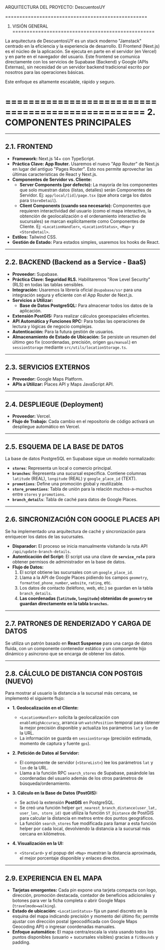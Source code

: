 ARQUITECTURA DEL PROYECTO: DescuentosUY

==================================================
1. VISIÓN GENERAL
==================================================

La arquitectura de DescuentosUY es un stack moderno "Jamstack" centrado en la eficiencia y la experiencia de desarrollo. El Frontend (Next.js) es el núcleo de la aplicación. Se ejecuta en parte en el servidor (en Vercel) y en parte en el navegador del usuario. Este frontend se comunica directamente con los servicios de Supabase (Backend) y Google (APIs Externas), sin necesidad de un servidor backend tradicional escrito por nosotros para las operaciones básicas.

Este enfoque es altamente escalable, rápido y seguro.

==================================================
2. COMPONENTES PRINCIPALES
==================================================

----------
2.1. FRONTEND
----------

*   **Framework:** Next.js 14+ con TypeScript.
*   **Práctica Clave: App Router.** Usaremos el nuevo "App Router" de Next.js en lugar del antiguo "Pages Router". Esto nos permite aprovechar las últimas características de React y Next.js.
*   **Componentes de Servidor vs. Cliente:**
    *   **Server Components (por defecto):** La mayoría de los componentes que solo muestran datos (listas, detalles) serán Componentes de Servidor. Ej: `app/local/[id]/page.tsx` (que ahora carga los datos para `StoreDetail`).
    *   **Client Components (cuando sea necesario):** Componentes que requieren interactividad del usuario (como el mapa interactivo, la obtención de geolocalización o el ordenamiento interactivo de sucursales) se marcan explícitamente como Componentes de Cliente. Ej: `<LocationHandler>`, `<LocationStatus>`, `<Map>` y `<StoreDetail>`.
*   **Estilos:** Tailwind CSS.
*   **Gestión de Estado:** Para estados simples, usaremos los hooks de React.

----------
2.2. BACKEND (Backend as a Service - BaaS)
----------

*   **Proveedor:** Supabase.
*   **Práctica Clave: Seguridad RLS.** Habilitaremos "Row Level Security" (RLS) en todas las tablas sensibles.
*   **Integración:** Usaremos la librería oficial `@supabase/ssr` para una integración segura y eficiente con el App Router de Next.js.
*   **Servicios a Utilizar:**
    *   **Base de Datos PostgreSQL:** Para almacenar todos los datos de la aplicación.
*   **Extensión PostGIS:** Para realizar cálculos geoespaciales eficientes.
*   **API Automática y Funciones RPC:** Para todas las operaciones de lectura y lógicas de negocio complejas.
*   **Autenticación:** Para la futura gestión de usuarios.
*   **Almacenamiento de Estado de Ubicación:** Se persiste un resumen del último geo fix (coordenadas, precisión, origen `gps/manual`) en `sessionStorage` mediante `src/utils/locationStorage.ts`.

----------
2.3. SERVICIOS EXTERNOS
----------

*   **Proveedor:** Google Maps Platform.
*   **APIs a Utilizar:** Places API y Maps JavaScript API.

----------
2.4. DESPLIEGUE (Deployment)
----------

*   **Proveedor:** Vercel.
*   **Flujo de Trabajo:** Cada cambio en el repositorio de código activará un despliegue automático en Vercel.

----------
2.5. ESQUEMA DE LA BASE DE DATOS
----------

La base de datos PostgreSQL en Supabase sigue un modelo normalizado:

*   **`stores`**: Representa un local o comercio principal.
*   **`branches`**: Representa una sucursal específica. Contiene columnas `latitude` (REAL), `longitude` (REAL) y `google_place_id` (TEXT).
*   **`promotions`**: Define una promoción global y reutilizable.
*   **`store_promotions`**: Tabla de unión para la relación muchos-a-muchos entre `stores` y `promotions`.
*   **`branch_details`**: Tabla de caché para datos de Google Places.

----------
2.6. SINCRONIZACIÓN CON GOOGLE PLACES API
----------

Se ha implementado una arquitectura de caché y sincronización para enriquecer los datos de las sucursales.

*   **Disparador:** El proceso se inicia manualmente visitando la ruta API `/api/update-branch-details`.
*   **Autenticación del Script:** El script usa una clave de **`service_role`** para obtener permisos de administrador en la base de datos.
*   **Flujo de Datos:**
    1.  El script obtiene las sucursales con un `google_place_id`.
    2.  Llama a la API de Google Places pidiendo los campos `geometry`, `formatted_phone_number`, `website`, `rating`, etc.
    3.  Los datos de contacto (teléfono, web, etc.) se guardan en la tabla `branch_details`.
    4.  **Las coordenadas (`latitude`, `longitude`) obtenidas de `geometry` se guardan directamente en la tabla `branches`.**

----------
2.7. PATRONES DE RENDERIZADO Y CARGA DE DATOS
----------

Se utiliza un patrón basado en **React Suspense** para una carga de datos fluida, con un componente contenedor estático y un componente hijo dinámico y asíncrono que se encarga de obtener los datos.

----------
2.8. CÁLCULO DE DISTANCIA CON POSTGIS (NUEVO)
----------

Para mostrar al usuario la distancia a la sucursal más cercana, se implementó el siguiente flujo:

*   **1. Geolocalización en el Cliente:**
    *   `<LocationHandler>` solicita la geolocalización con `enableHighAccuracy`, arranca un `watchPosition` temporal para obtener la mejor precisión disponible y actualiza los parámetros `lat` y `lon` de la URL.
    *   La información se guarda en `sessionStorage` (precisión estimada, momento de captura y fuente `gps`).

*   **2. Petición de Datos al Servidor:**
    *   El componente de servidor (`<StoreList>`) lee los parámetros `lat` y `lon` de la URL.
    *   Llama a la función RPC `search_stores` de Supabase, pasándole las coordenadas del usuario además de los otros parámetros de búsqueda/ordenamiento.

*   **3. Cálculo en la Base de Datos (PostGIS):**
    *   Se activó la extensión **PostGIS** en PostgreSQL.
    *   Se creó una función helper `get_nearest_branch_distance(user_lat, user_lon, store_id)` que utiliza la función `ST_Distance` de PostGIS para calcular la distancia en metros entre dos puntos geográficos.
    *   La función `search_stores` fue modificada para llamar a esta función helper por cada local, devolviendo la distancia a la sucursal más cercana en kilómetros.

*   **4. Visualización en la UI:**
    *   `<StoreCard>` y el popup del `<Map>` muestran la distancia aproximada, el mejor porcentaje disponible y enlaces directos.

----------
2.9. EXPERIENCIA EN EL MAPA
----------

*   **Tarjetas emergentes:** Cada pin expone una tarjeta compacta con logo, dirección, promoción destacada, contador de beneficios adicionales y botones para ver la ficha completa o abrir Google Maps (`travelmode=walking`).
*   **Estado de ubicación:** `<LocationStatus>` fija un panel discreto en la esquina del mapa indicando precisión y momento del último fix; permite ajustar con dirección postal (geocodificada con Google Maps Geocoding API) o ingresar coordenadas manuales.
*   **Enfoque automático:** El mapa centra/escala la vista usando todos los puntos disponibles (usuario + sucursales visibles) gracias a `fitBounds` y padding.
